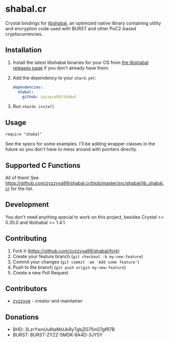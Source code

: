 # shabal.cr

Crystal bindings for [libshabal](https://github.com/burst-apps-team/libShabal), an optimized native library containing utility and encryption code used with BURST and other PoC2-based cryptocurrencies.

## Installation

1. Install the latest libshabal binaries for your OS from [the libshabal releases page](https://github.com/burst-apps-team/libShabal/releases) if you don't already have them.

2. Add the dependency to your `shard.yml`:

   ```yaml
   dependencies:
     shabal:
       github: zyzzyva99/shabal
   ```

3. Run `shards install`

## Usage

```crystal
require "shabal"
```

See the specs for some examples. I'll be adding wrapper classes in the future so you don't have to mess around with pointers directly.

## Supported C Functions

All of them! See https://github.com/zyzzyva99/shabal.cr/blob/master/src/shabal/lib_shabal.cr for the list.

## Development

You don't need anything special to work on this project, besides Crystal >= 0.35.0 and libshabal >= 1.4.1.

## Contributing

1. Fork it (<https://github.com/zyzzyva99/shabal/fork>)
2. Create your feature branch (`git checkout -b my-new-feature`)
3. Commit your changes (`git commit -am 'Add some feature'`)
4. Push to the branch (`git push origin my-new-feature`)
5. Create a new Pull Request

## Contributors

- [zyzzyva](https://github.com/zyzzyva99) - creator and maintainer

## Donations

- BHD: 3LzrYwnUu6taMsUkRyTgkjZG75nG7gfR7B
- BURST: BURST-ZYZZ-5MDK-8A4D-3JY5Y
